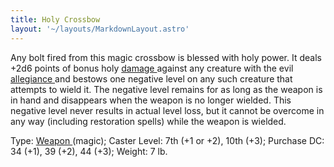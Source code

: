 ```yaml
---
title: Holy Crossbow
layout: '~/layouts/MarkdownLayout.astro'
---
```

Any bolt fired from this magic crossbow is blessed with holy power. It deals
+2d6 points of bonus holy [ damage ](/modern.d20.srd/combat/damage) against
any creature with the evil [ allegiance ](/modern.d20.srd/basics/allegiances)
and bestows one negative level on any such creature that attempts to wield it.
The negative level remains for as long as the weapon is in hand and disappears
when the weapon is no longer wielded. This negative level never results in
actual level loss, but it cannot be overcome in any way (including restoration
spells) while the weapon is wielded.

Type: [ Weapon ](/modern.d20.srd/fx.items/weapons) (magic); Caster Level: 7th
(+1 or +2), 10th (+3); Purchase DC: 34 (+1), 39 (+2), 44 (+3); Weight: 7 lb.

